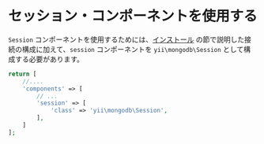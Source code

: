 セッション・コンポーネントを使用する
====================================

`Session` コンポーネントを使用するためには、[インストール](installation.md) の節で説明した接続の構成に加えて、`session` コンポーネントを `yii\mongodb\Session` として構成する必要があります。

```php
return [
    //....
    'components' => [
        // ...
        'session' => [
            'class' => 'yii\mongodb\Session',
        ],
    ]
];
```
